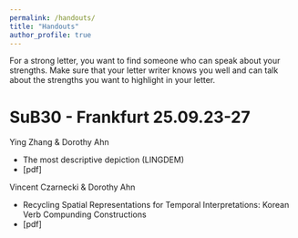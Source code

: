 ```yaml
---
permalink: /handouts/
title: "Handouts"
author_profile: true
---
```


For a strong letter, you want to find someone who can speak about your strengths. Make sure that your letter writer knows you well and can talk about the strengths you want to highlight in your letter. 


SuB30 - Frankfurt
25.09.23-27
======
Ying Zhang & Dorothy Ahn
- The most descriptive depiction (LINGDEM)
- [pdf]

Vincent Czarnecki & Dorothy Ahn
- Recycling Spatial Representations for Temporal Interpretations: Korean Verb Compunding Constructions
- [pdf]

